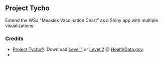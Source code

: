 ## Project Tycho

Extend the WSJ "Measles Vaccination Chart" as a Shiny app with multiple visualizations.

### Credits

 - [Project Tycho®](http://www.tycho.pitt.edu/). Download [Level 1](https://www.healthdata.gov/dataset/project-tycho-%C2%AE-level-1-data) or [Level 2](https://www.healthdata.gov/dataset/project-tycho-%C2%AE-level-2-data) @ [HealthData.gov](www.healthdata.gov).
 - 

